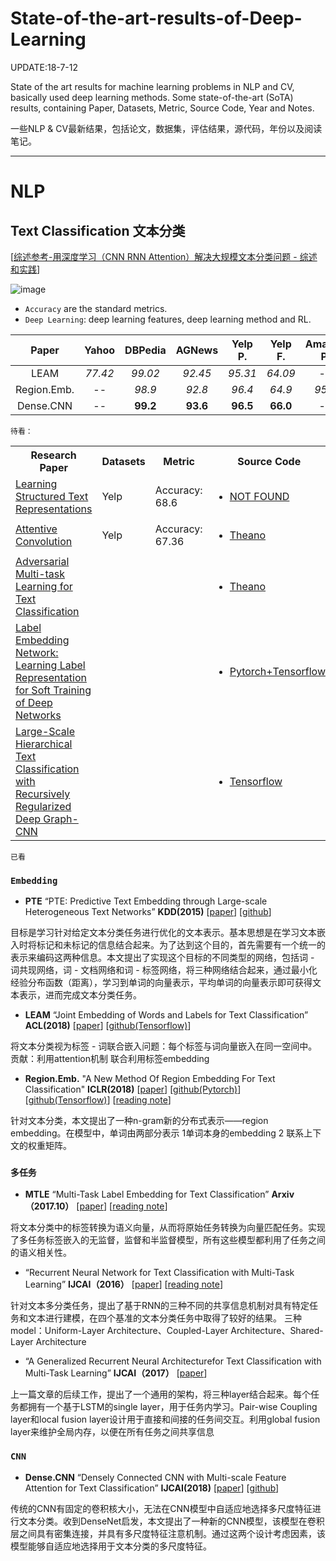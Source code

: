 # State-of-the-art-results-of-Deep-Learning

UPDATE:18-7-12

State of the art  results for  machine learning problems in NLP and CV, basically used deep learning methods.
Some state-of-the-art (SoTA) results, containing Paper, Datasets, Metric, Source Code, Year and Notes.

一些NLP & CV最新结果，包括论文，数据集，评估结果，源代码，年份以及阅读笔记。

---

# NLP

## Text Classification 文本分类

[[综述参考-用深度学习（CNN RNN Attention）解决大规模文本分类问题 - 综述和实践](https://zhuanlan.zhihu.com/p/25928551)]

![image](https://github.com/fannn1217/Results-of-Deep-Learning-in-NLP-CV/blob/master/image/Text_Classification.png)

- `Accuracy` are the standard metrics.
- `Deep Learning`: deep learning features, deep learning method and RL.


|   Paper   | Yahoo | DBPedia | AGNews | Yelp P. | Yelp F. | Amazon P. | Amazon F. | Deep Learning | 
| :---------: | :----------: | :----------: | :--------: | :-----------: | :-------: | :-----------: | :-----------: | :--------: |
|     LEAM     |  *77.42*   |        *99.02*        |    *92.45*     |  *95.31*  |     *64.09*     |      --       |      --       |       Y       | 
|     Region.Emb.     |        --       |      *98.9*        |    *92.8*     |  *96.4*  |     *64.9*     |      *95.1*       |      *60.9*       |       Y       |  
|     Dense.CNN     |      --     |        **99.2**        |    **93.6**     |  **96.5**  |     **66.0**     |      --       |      **63.0**       |       Y       |


`待看：`
<table>
  <tbody>
    <tr>
      <th width="30%">Research Paper</th>
      <th align="center" width="10%">Datasets</th>
      <th align="center" width="10%">Metric</th>
      <th align="center" width="10%">Source Code</th>
      <th align="center" width="10%">Published</th>
      <th align="center" width="10%">Year</th>
      <th align="center" width="20%">Reading Note</th>
    </tr>
    <tr>
      <td><a href='https://arxiv.org/abs/1705.09207'> Learning Structured Text Representations </a></td>
      <td align="left">Yelp</td>
      <td align="left">Accuracy: 68.6</td>
      <td align="left"> <ul><li><a href=''>NOT FOUND</a></ul></li></td>
      <td align="left">TACL</td> 
      <td align="left">2018</td>    
    </tr>
    <tr>
      <td><a href='https://arxiv.org/abs/1710.00519'>Attentive Convolution</a></td>
      <td align="left">Yelp</td>
      <td align="left">Accuracy: 67.36</td>
      <td align="left"> <ul><li><a href='https://github.com/yinwenpeng/Attentive_Convolution'>Theano</a></ul></li></td>
      <td align="left">arxiv</td> 
      <td align="left">2017.10</td>   
    </tr>
    <tr>
      <td><a href='https://arxiv.org/abs/1704.05742'>Adversarial Multi-task Learning for Text Classification</a></td>
      <td align="left"></td>
      <td align="left"></td>
      <td align="left"> <ul><li><a href='http://pfliu.com/paper/adv-mtl.html'>Theano</a></ul></li></td>
      <td align="left">ACL</td> 
      <td align="left">2017</td> 
      <td align="left"><a href='https://blog.csdn.net/qj8380078/article/details/79914170'>CSDN</a></td>
    </tr>
    <tr>
      <td><a href='https://arxiv.org/abs/1710.10393'>
Label Embedding Network: Learning Label Representation for Soft Training of Deep Networks</a></td>
      <td align="left"></td>
      <td align="left"></td>
      <td align="left"> <ul><li><a href='https://github.com/lancopku/label-embedding-network'>Pytorch+Tensorflow</a></ul></li></td>
      <td align="left">arxiv</td> 
      <td align="left">2017.10</td> 
      <td align="left"><a href=''></a></td>
    </tr>
    <tr>
      <td><a href='http://www.cse.ust.hk/~yqsong/papers/2018-WWW-Text-GraphCNN.pdf'>
Large-Scale Hierarchical Text Classification with Recursively Regularized Deep Graph-CNN</a></td>
      <td align="left"></td>
      <td align="left"></td>
      <td align="left"> <ul><li><a href='https://github.com/HKUST-KnowComp/DeepGraphCNNforTexts'>Tensorflow</a></ul></li></td>
      <td align="left">WWW</td> 
      <td align="left">2018</td> 
      <td align="left"><a href=''></a></td>
    </tr>
  </tbody>
</table>

`已看`

### `Embedding`

* **PTE** “PTE: Predictive Text Embedding through Large-scale Heterogeneous Text Networks” **KDD(2015)**
  [[paper](https://arxiv.org/abs/1508.00200)]
  [[github](https://github.com/mnqu/PTE)]
  
目标是学习针对给定文本分类任务进行优化的文本表示。基本思想是在学习文本嵌入时将标记和未标记的信息结合起来。为了达到这个目的，首先需要有一个统一的表示来编码这两种信息。本文提出了实现这个目标的不同类型的网络，包括词 - 词共现网络，词 - 文档网络和词 - 标签网络，将三种网络结合起来，通过最小化经验分布函数（距离），学习到单词的向量表示，平均单词的向量表示即可获得文本表示，进而完成文本分类任务。

* **LEAM** “Joint Embedding of Words and Labels for Text Classification” **ACL(2018)**
  [[paper](https://arxiv.org/pdf/1805.04174.pdf)]
  [[github(Tensorflow)](https://github.com/guoyinwang/LEAM)]
  
将文本分类视为标签 - 词联合嵌入问题：每个标签与词向量嵌入在同一空间中。贡献：利用attention机制 联合利用标签embedding 

* **Region.Emb.**  "A New Method Of Region Embedding For Text Classification" **ICLR(2018)**
  [[paper](https://openreview.net/pdf?id=BkSDMA36Z)]
  [[github(Pytorch)](https://github.com/schelotto/Region_Embedding_Text_Classification_Pytorch)]
  [[github(Tensorflow)](https://github.com/text-representation/local-context-unit)]
  [[reading note](https://zhuanlan.zhihu.com/p/39264740)]
  
针对文本分类，本文提出了一种n-gram新的分布式表示——region embedding。在模型中，单词由两部分表示 1单词本身的embedding 2 联系上下文的权重矩阵。

### `多任务`

* **MTLE** “Multi-Task Label Embedding for Text Classification” **Arxiv（2017.10）**
  [[paper](https://arxiv.org/abs/1710.07210)]
  [[reading note](https://zhuanlan.zhihu.com/p/37669263)]
  
将文本分类中的标签转换为语义向量，从而将原始任务转换为向量匹配任务。实现了多任务标签嵌入的无监督，监督和半监督模型，所有这些模型都利用了任务之间的语义相关性。

*  “Recurrent Neural Network for Text Classification with Multi-Task Learning” **IJCAI（2016）**
  [[paper](http://www.ijcai.org/Proceedings/16/Papers/408.pdf)]
  [[reading note](https://zhuanlan.zhihu.com/p/27562717?refer=xitucheng10)]
  
针对文本多分类任务，提出了基于RNN的三种不同的共享信息机制对具有特定任务和文本进行建模，在四个基准的文本分类任务中取得了较好的结果。
三种model：Uniform-Layer Architecture、Coupled-Layer Architecture、Shared-Layer Architecture

*  “A Generalized Recurrent Neural Architecturefor Text Classification with Multi-Task Learning” **IJCAI（2017）**
  [[paper](http://www.ijcai.org/proceedings/2017/0473.pdf)]
  
上一篇文章的后续工作，提出了一个通用的架构，将三种layer结合起来。每个任务都拥有一个基于LSTM的single layer，用于任务内学习。Pair-wise Coupling layer和local fusion layer设计用于直接和间接的任务间交互。利用global fusion layer来维护全局内存，以便在所有任务之间共享信息

### `CNN`

* **Dense.CNN** “Densely Connected CNN with Multi-scale Feature Attention for Text Classification” **IJCAI(2018)**
  [[paper](http://coai.cs.tsinghua.edu.cn/hml/media/files/2018wangshiyao_DenselyCNN.pdf)]
  [[github](https://github.com/wangshy31/Densely-Connected-CNN-with-Multiscale-Feature-Attention)]
  
传统的CNN有固定的卷积核大小，无法在CNN模型中自适应地选择多尺度特征进行文本分类。收到DenseNet启发，本文提出了一种新的CNN模型，该模型在卷积层之间具有密集连接，并具有多尺度特征注意机制。通过这两个设计考虑因素，该模型能够自适应地选择用于文本分类的多尺度特征。
